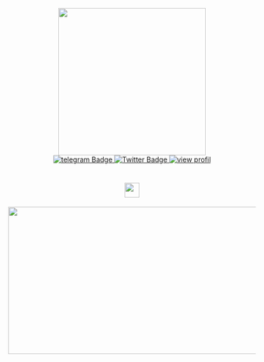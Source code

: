 <div id="header" align="center">
  <img src="https://media1.giphy.com/media/WFZvB7VIXBgiz3oDXE/giphy.gif?cid=6c09b952lc9qbi9eynquegwikashjxvjvjktb0q1unyfh3b1&ep=v1_internal_gif_by_id&rid=giphy.gif&ct=s" width="300"/>
</div>

<div id="badges" align="center">
  <a href="https://t.me/OneNov02">
    <img src="https://img.shields.io/badge/telegram-blue?style=for-the-badge&logo=linkedin&logoColor=white" alt="telegram Badge"/>
  </a>
  <a href="https://x.com/Surya021292">
    <img src="https://img.shields.io/badge/Twitter-blue?style=for-the-badge&logo=twitter&logoColor=white" alt="Twitter Badge"/>
    <img src="https://komarev.com/ghpvc/?username=OneNov0209&style=flat-square&color=blue" alt="view profil"/>
  </a>

<h1>
  <img src="https://media1.giphy.com/media/hvRJCLFzcasrR4ia7z/giphy.gif?cid=6c09b9520sx50mlvyq9jkh3l5rke3sp5r3vm0h6lsvu496mn&ep=v1_internal_gif_by_id&rid=giphy.gif&ct=s" width="30px"/>
</h1>

<div align="center">
  <img src="https://media0.giphy.com/media/V0YpmhIT5IMVIgjfSS/giphy.gif?cid=6c09b952uabz9afkh7asnfcznqxba26eqrzlf58l6yafqfcc&ep=v1_internal_" width="600" height="300"/>
</div>

